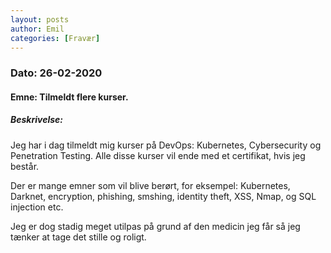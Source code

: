 ```yaml
---
layout: posts
author: Emil
categories: [Fravær]
---
```

<h3>Dato: 26-02-2020</h3>

<h4>Emne: Tilmeldt flere kurser.</h4>

<h5>Beskrivelse:</h5>

Jeg har i dag tilmeldt mig kurser på DevOps: Kubernetes, Cybersecurity og Penetration Testing. Alle disse kurser vil ende med et certifikat, hvis jeg består.

Der er mange emner som vil blive berørt, for eksempel: Kubernetes, Darknet, encryption, phishing, smshing, identity theft, XSS, Nmap, og SQL injection etc.

Jeg er dog stadig meget utilpas på grund af den medicin jeg får så jeg tænker at tage det stille og roligt.
